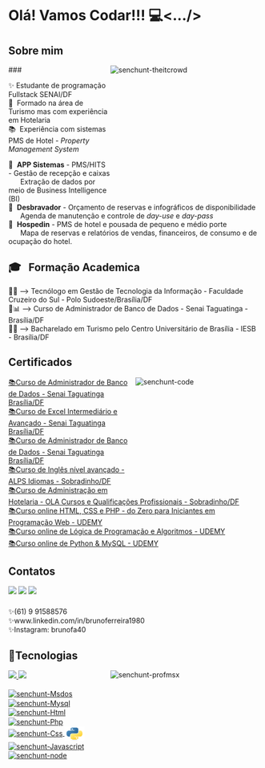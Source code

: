 
# Olá! Vamos Codar!!! 💻<.../>

###
<h2 align="left">Sobre mim</h2>
 <img align="right" alt="senchunt-theitcrowd" height="260" width="300" 
    src="https://github.com/user-attachments/assets/20a45950-943e-4166-a426-9f9cfc913b99">
###

<p align="left">✨ Estudante de programação Fullstack SENAI/DF <br>
  🎯&nbsp Formado na área de Turismo mas com experiência em Hotelaria <br>
  📚&nbsp Experiência com sistemas PMS de Hotel - <i>Property Management System</i></p>
  🎲&nbsp <b>APP Sistemas</b> - PMS/HITS - Gestão de recepção e caixas<br>
  &nbsp &nbsp &nbsp Extração de dados por meio de Business Intelligence (BI)<br>
  🎲&nbsp <b>Desbravador</b> - Orçamento de reservas e infográficos de disponibilidade<br>
  &nbsp &nbsp &nbsp Agenda de manutenção e controle de <i>day-use</i> e <i>day-pass</i><br>
  🎲&nbsp <b>Hospedin</b> - PMS de hotel e pousada de pequeno e médio porte<br>
  &nbsp &nbsp &nbsp Mapa de reservas e relatórios de vendas, financeiros, de consumo e de ocupação do hotel.</p>

###
<h2>🎓 &nbsp Formação Academica</h2>

🧑‍🎓 --> Tecnólogo em Gestão de Tecnologia da Informação - Faculdade Cruzeiro do Sul - Polo Sudoeste/Brasília/DF<br>
🎲📊 --> Curso de Administrador de Banco de Dados - Senai Taguatinga - Brasília/DF<br>
🧑‍🎓 --> Bacharelado em Turismo pelo Centro Universitário de Brasília - IESB - Brasília/DF <br>
###
<h2 align="left">Certificados</h2>
<img align="right" alt="senchunt-code" height="230" width="250" 
    src="https://github.com/user-attachments/assets/8448368d-236a-4d55-ad42-00cd0a1d6fa1">
    
<div align="left">
  <a href="" target="_blank">
    📚Curso de Administrador de Banco de Dados - Senai Taguatinga Brasília/DF<br>
  </a>
 <a href="" target="_blank">
    📚Curso de Excel Intermediário e Avançado - Senai Taguatinga Brasília/DF<br>
  </a>
   <a href="" target="_blank">
    📚Curso de Administrador de Banco de Dados - Senai Taguatinga Brasília/DF<br>
  </a>
   <a href="" target="_blank">
    📚Curso de Inglês nível avançado - ALPS Idiomas - Sobradinho/DF<br>
  </a>
    <a href="" target="_blank">
    📚Curso de Administração em Hotelaria - OLA Cursos e Qualificações Profissionais - Sobradinho/DF<br>
    </a>
     <a href="" target="_blank">
    📚Curso online HTML, CSS e PHP - do Zero para Iniciantes em Programação Web - UDEMY<br>
    </a>
     <a href="" target="_blank">
    📚Curso online de Lógica de Programação e Algoritmos - UDEMY<br>
    </a>
    <a href="" target="_blank">
    📚Curso online de Python & MySQL - UDEMY<br>
    </a>
   
 </div>

###


<h2 align="left">Contatos</h2>

<div>
  <a href="https://web.whatsapp.com/" target="-blank"><img src="https://img.shields.io/badge/WhatsApp-25D366?style=for-the-badge&logo=whatsapp&logoColor=white" target="_blank"></a>
  <a href="https://login.live.com/" target="-blank"><img src="https://img.shields.io/badge/Microsoft_Outlook-0078D4?style=for-the-badge&logo=microsoft-outlook&logoColor=white"></a>
  <a href="https://mail.google.com/mail/" target="-blank"><img src="https://img.shields.io/badge/Gmail-D14836?style=for-the-badge&logo=gmail&logoColor=white"></a> 
  </div>
  
###

<div align="left">
  <a target="_blank">
    ✨(61) 9 91588576
  </a><br>
  <a target="_blank">
    ✨www.linkedin.com/in/brunoferreira1980
  </a><br>
  <a target="_blank">
    ✨Instagram: brunofa40
  </a><br>

</div>

###


<h2 align="left">🚀Tecnologias</h2>
 <img align="right" alt="senchunt-profmsx" height="230" width="300" 
    src="https://github.com/user-attachments/assets/7782ae6f-6b95-467c-97c0-f91afb9b309e">
<div>
  <a href="https://beacons.ai/Senchunt">
    <img height="180em" src="https://github-readme-stats.vercel.app/api?username=Senchunt&show_icons=true&theme=dark&include_all_commits-true&count_private-true"/>
    <img height="180em" src="https://github-readme-stats.vercel.app/api/top-langs/?username=Senchunt&layout=compact&langs_count=16&theme=dark"/>

</div>

<div style="display: inline_block"><br>
  <img align="center" alt="senchunt-Msdos" height="30" width="40"
    src="https://cdn.jsdelivr.net/gh/devicons/devicon@latest/icons/msdos/msdos-original.svg">  
  <img align="center" alt="senchunt-Mysql" height="30" width="40"
    src="https://cdn.jsdelivr.net/gh/devicons/devicon@latest/icons/mysql/mysql-original.svg">
 <img align="center" alt="senchunt-Html" height="30" width="40"
    src="https://cdn.jsdelivr.net/gh/devicons/devicon@latest/icons/html5/html5-original.svg">
 <img align="center" alt="senchunt-Php" height="30" width="40"
    src="https://cdn.jsdelivr.net/gh/devicons/devicon@latest/icons/php/php-original.svg">
 <img align="center" alt="senchunt-Css" height="30" width="40"
    src="https://cdn.jsdelivr.net/gh/devicons/devicon@latest/icons/css3/css3-original.svg">
 <img align="center" alt="senchunt-Python" height="30" width="40"
    src="https://raw.githubusercontent.com/devicons/devicon/master/icons/python/python-original.svg">
 <img align="center" alt="senchunt-Javascript" height="30" width="40"
    src="https://cdn.jsdelivr.net/gh/devicons/devicon@latest/icons/javascript/javascript-original.svg">
 <img align="center" alt="senchunt-node" height="30" width="40"
    src="https://cdn.jsdelivr.net/gh/devicons/devicon@latest/icons/nodejs/nodejs-original-wordmark.svg">
          
</div>



</div>
